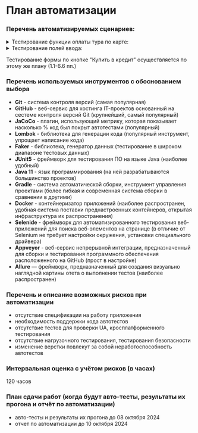 # План автоматизации

### Перечень автоматизируемых сценариев:

<details>
   <summary>Тестирование функции оплаты тура по карте:</summary>

#### 1.1. Оплата тура по карте (кнопка "Купить"), карта со статусом "APPROVED"
1. в поле "Номер карты" ввести "4444 4444 4444 4441"
2. в остальные поля ввода ввести валидные данные
3. нажать кнопку "Продолжить"

**Ожидаемый результат:** заявка отправляется, появляется сообщение "Успешно. Операция одобрена Банком"

#### 1.2. Оплата тура по карте (кнопка "Купить"), карта со статусом "DECLINED"
1. в поле "Номер карты" ввести "4444 4444 4444 4442"
2. в остальные поля ввода ввести валидные данные
3. нажать кнопку "Продолжить"

**Ожидаемый результат:** заявка отправляется, появляется сообщение "Ошибка! Банк отказал в проведении операции."

#### 1.3. Оплата тура по карте (кнопка "Купить"), валидный номер карты, граничные значения полей ввода "Месяц", "Год"

1. в поле "Номер карты" ввести сгенерированное 16-значное число
2. в поля ввода "Месяц" и "Год" ввести сегодняшние месяц и год
3. в остальные поля ввода ввести валидные данные
4. нажать кнопку "Продолжить"

**Ожидаемый результат:** заявка отправляется, появляется сообщение "Ошибка! Банк отказал в проведении операции."

</details>

<details>
   <summary>Тестирование полей ввода:</summary>
<details>
   <summary>поле "Номер карты"</summary>

#### 2.1. Оплата тура по карте (кнопка "Купить"), короткий номер карты
1. в поле "Номер карты" ввести сгенерированное 15-значное число
2. в остальные поля ввода ввести валидные данные
3. нажать кнопку "Продолжить"

**Ожидаемый результат:** заявка не отправляется, под полем ввода номера карты появляется сообщение "Неверный формат"

#### 2.2. Оплата тура по карте (кнопка "Купить"), пустой ввод номера карты
1. не вводить данные в поле "Номер карты"
2. в остальные поля ввода ввести валидные данные
3. нажать кнопку "Продолжить"

**Ожидаемый результат:** заявка не отправляется, под полем ввода номера карты появляется сообщение "Неверный формат"

#### 2.3. Оплата тура по карте (кнопка "Купить"), длинный номер карты
1. в поле "Номер карты" ввести сгенерированное 17-значное число
2. в остальные поля ввода ввести валидные данные
3. нажать кнопку "Продолжить"

**Ожидаемый результат:** поле ввода не дает ввести больше 16 цифр, последние введенные цифры отсекаются, заявка
отправляется, появляется сообщение "Ошибка! Банк отказал в проведении операции."

#### 2.4. Оплата тура по карте (кнопка "Купить"), номер карты, состоящий из нулей
1. в поле "Номер карты" ввести "0000 0000 0000 0000"
2. в остальные поля ввода ввести валидные данные
3. нажать кнопку "Продолжить"

**Ожидаемый результат:** заявка не отправляется, под полем ввода номера карты появляется сообщение "Неверный формат"

#### 2.5. Оплата тура по карте (кнопка "Купить"), не валидный номер карты

1. в поле "Номер карты" ввести "*-/2465fb,4&‘+"
2. в остальные поля ввода ввести валидные данные
3. нажать кнопку "Продолжить"

**Ожидаемый результат:** поле ввода не дает ввести другие символы, отличные от цифр, заявка не отправляется, под полем ввода номера карты появляется сообщение "Неверный формат"
</details>

<details>
   <summary>поле "Месяц"</summary>

#### 3.1. Оплата тура по карте (кнопка "Купить"), короткий номер месяца

1. в поле "Месяц" ввести сгенерированные число от 1 до 9
2. в остальные поля ввода ввести валидные данные
3. нажать кнопку "Продолжить"

**Ожидаемый результат:** заявка не отправляется, под полем ввода месяца появляется сообщение "Неверный формат"

#### 3.2. Оплата тура по карте (кнопка "Купить"), пустой ввод номера месяца

1. не вводить данные в поле "Месяц"
2. в остальные поля ввода ввести валидные данные
3. нажать кнопку "Продолжить"

**Ожидаемый результат:** заявка не отправляется, под полем ввода месяца появляется сообщение "Неверный формат"

#### 3.3. Оплата тура по карте (кнопка "Купить"), номер месяца, состоящий из нулей

1. в поле "Месяц" ввести "00"
2. в остальные поля ввода ввести валидные данные
3. нажать кнопку "Продолжить"

**Ожидаемый результат:** заявка не отправляется, под полем ввода месяца появляется сообщение "Ошибка! Банк отказал в проведении операции."

#### 3.4. Оплата тура по карте (кнопка "Купить"), несуществующий номер месяца

1. в поле "Месяц" ввести "13"
2. в остальные поля ввода ввести валидные данные
3. нажать кнопку "Продолжить"

**Ожидаемый результат:** заявка не отправляется, под полем ввода месяца появляется сообщение "Неверно указан срок действия карты"

#### 3.5. Оплата тура по карте (кнопка "Купить"), не валидный номер месяца

1. в поле "Месяц" ввести "*8"
2. в остальные поля ввода ввести валидные данные
3. нажать кнопку "Продолжить"

**Ожидаемый результат:** поле ввода не дает ввести другие символы, отличные от цифр, заявка не отправляется, под полем ввода месяца появляется сообщение "Неверный формат"

#### 3.6. Оплата тура по карте (кнопка "Купить"), длинный номер месяца

1. в поле "Месяц" ввести "011"
2. в остальные поля ввода ввести валидные данные
3. нажать кнопку "Продолжить"

**Ожидаемый результат:** поле ввода не дает ввести больше 2 цифр, последние введенные цифры отсекаются, заявка отправляется, появляется сообщение "Ошибка! Банк отказал в проведении операции."

</details>

<details>
   <summary>поле "Год"</summary>

#### 4.1. Оплата тура по карте (кнопка "Купить"), короткий номер года

1. в поле "Год" ввести сгенерированные число от 1 до 9
2. в остальные поля ввода ввести валидные данные
3. нажать кнопку "Продолжить"

**Ожидаемый результат:** заявка не отправляется, под полем ввода года появляется сообщение "Неверный формат"

#### 4.2. Оплата тура по карте (кнопка "Купить"), пустой ввод номера года

1. не вводить данные в поле "Год"
2. в остальные поля ввода ввести валидные данные
3. нажать кнопку "Продолжить"

**Ожидаемый результат:** заявка не отправляется, под полем ввода года появляется сообщение "Неверный формат"

#### 4.3. Оплата тура по карте (кнопка "Купить"), номер года, состоящий из нулей

1. в поле "Год" ввести "00"
2. в остальные поля ввода ввести валидные данные
3. нажать кнопку "Продолжить"

**Ожидаемый результат:** заявка не отправляется, под полем ввода года появляется сообщение "Неверный формат"

#### 4.4. Оплата тура по карте (кнопка "Купить"), предыдущий год

1. в поле "Год" ввести "23"
2. в остальные поля ввода ввести валидные данные
3. нажать кнопку "Продолжить"

**Ожидаемый результат:** заявка не отправляется, под полем ввода года появляется сообщение "Истёк срок действия карты"

#### 4.5. Оплата тура по карте (кнопка "Купить"), не валидный номер года

1. в поле "Год" ввести "-}"
2. в остальные поля ввода ввести валидные данные
3. нажать кнопку "Продолжить"

**Ожидаемый результат:** поле ввода не дает ввести другие символы, отличные от цифр, заявка не отправляется, под полем ввода года появляется сообщение "Неверный формат"

#### 4.6. Оплата тура по карте (кнопка "Купить"), полный номер года

1. в поле "Год" ввести "2025"
2. в остальные поля ввода ввести валидные данные
3. нажать кнопку "Продолжить"

**Ожидаемый результат:** поле ввода не дает ввести больше 2 цифр, последние введенные цифры отсекаются, заявка не отправляется, под полем ввода года появляется сообщение "Истек срок действия карты"

</details>

<details>
   <summary>поле "Владелец"</summary>

#### 5.1. Оплата тура по карте (кнопка "Купить"), фамилия и имя латинскими буквами

1. в поле "Владелец" ввести сгенерированную фамилию и имя латинскими буквами
2. в остальные поля ввода ввести валидные данные
3. нажать кнопку "Продолжить"

**Ожидаемый результат:** заявка не отправляется, под полем ввода владельца появляется сообщение "Ошибка! Банк отказал в проведении операции."

#### 5.2. Оплата тура по карте (кнопка "Купить"), фамилия и имя кириллицей

1. в поле "Владелец" ввести сгенерированную фамилию на кириллице
2. в остальные поля ввода ввести валидные данные
3. нажать кнопку "Продолжить"

**Ожидаемый результат:** заявка не отправляется, под полем ввода владельца появляется сообщение "Ошибка! Банк отказал в проведении операции."

#### 5.3. Оплата тура по карте (кнопка "Купить"), пустой ввод поля "Владелец"

1. не вводить данные в поле "Владелец"
2. в остальные поля ввода ввести валидные данные
3. нажать кнопку "Продолжить"

**Ожидаемый результат:** заявка не отправляется, под полем ввода владельца появляется сообщение "Поле обязательно для заполнения"

#### 5.4. Оплата тура по карте (кнопка "Купить"), невалидное значение поля "Владелец"

1. в поле "Владелец" ввести "/*lm)"
2. в остальные поля ввода ввести валидные данные
3. нажать кнопку "Продолжить"

**Ожидаемый результат:** заявка не отправляется, под полем ввода владельца появляется сообщение "Ошибка! Банк отказал в проведении операции."

</details>

<details>
   <summary>поле "CVC/CVV"</summary>

#### 6.1. Оплата тура по карте (кнопка "Купить"), одна цифра номера CVC/CVV

1. в поле "CVC/CVV" ввести сгенерированное число от 1 до 9
2. в остальные поля ввода ввести валидные данные
3. нажать кнопку "Продолжить"

**Ожидаемый результат:** заявка не отправляется, под полем ввода CVC/CVV появляется сообщение "Неверный формат"

#### 6.2. Оплата тура по карте (кнопка "Купить"), две цифры номера CVC/CVV

1. в поле "CVC/CVV" ввести сгенерированное число от 10 до 99
2. в остальные поля ввода ввести валидные данные
3. нажать кнопку "Продолжить"

**Ожидаемый результат:** заявка не отправляется, под полем ввода CVC/CVV появляется сообщение "Неверный формат"

#### 6.3. Оплата тура по карте (кнопка "Купить"), пустой ввод номера CVC/CVV

1. не вводить данные в поле "CVC/CVV"
2. в остальные поля ввода ввести валидные данные
3. нажать кнопку "Продолжить"

**Ожидаемый результат:** заявка не отправляется, под полем ввода CVC/CVV появляется сообщение "Неверный формат"

#### 6.4. Оплата тура по карте (кнопка "Купить"), номер CVC/CVV, состоящий из нулей

1. в поле "CVC/CVV" ввести "000"
2. в остальные поля ввода ввести валидные данные
3. нажать кнопку "Продолжить"

**Ожидаемый результат:** заявка не отправляется, под полем ввода CVC/CVV появляется сообщение "Неверный формат"

#### 6.5. Оплата тура по карте (кнопка "Купить"), не валидный номер CVC/CVV

1. в поле "CVC/CVV" ввести "/*J_"
2. в остальные поля ввода ввести валидные данные
3. нажать кнопку "Продолжить"

**Ожидаемый результат:** поле ввода не дает ввести другие символы, отличные от цифр, заявка не отправляется, под полем ввода
CVC/CVV появляется сообщение "Неверный формат"

#### 6.6. Оплата тура по карте (кнопка "Купить"), длинный номер CVC/CVV

1. в поле "CVC/CVV" ввести "5149"
2. в остальные поля ввода ввести валидные данные
3. нажать кнопку "Продолжить"

**Ожидаемый результат:** поле ввода не дает ввести больше 3 цифр, последние введенные цифры отсекаются, заявка отправляется,
появляется сообщение "Ошибка! Банк отказал в проведении операции"

</details>
</details>

Тестирование формы по кнопке "Купить в кредит" осуществляется по этому же плану (1.1-6.6 пп.)

### Перечень используемых инструментов с обоснованием выбора

- **Git** - система контроля версий (самая популярная)
- **GitHub** - веб-сервис для хостинга IT-проектов основанный на сестеме контроля версий Git (крупнейший, самый популярный)
- **JaCoCo** - плагин, использующий метрику, которая показывает насколько % код был покрыт автотестами (популярный)
- **Lombok** - библиотека для генерации кода (популярный инструмент, упрощает написание кода)
- **Faker** - библиотека, генератор данных (тестирование в широком диапазоне тестовых данных)
- **JUnit5** - фреймворк для тестирования ПО на языке Java (наиболее удобный)
- **Java 11** - язык программирования (на ней разрабатываются большинство проектов)
- **Gradle** - система автоматической сборки, инструмент управления проектами (более гибкая и современная система сборки в сравнении в другими)
- **Docker** - контейнеризатор приложений (наиболее распространен, удобная система поставки преднастроенных контейнеров, открытая инфраструктура их распространения)
- **Selenide** - фреймворк для автоматизированного тестирования веб-приложений для поиска веб-элементов на странице (в отличие от Selenium не требует настройки окружения, установки специального драйвера)
- **Appveyor** - веб-сервис непрерывной интеграции, предназначенный для сборки и тестирования программного обеспечения расположенного на GitHub (прост в настройке)
- **Allure** — фреймворк, предназначенный для создания визуально наглядной картины отета о выполнении тестов (наиболее распространен)

### Перечень и описание возможных рисков при автоматизации

- отсутствие спецификации на работу приложения
- необходимость поддержки кода автотестов
- отсутствие тестов для проверки UA, кросплатформенного тестирования
- отсутствие нагрузочного тестирования, тестирования безопасности
- изменение верстки повлекут за собой неработоспособность автотестов

### Интервальная оценка с учётом рисков (в часах)

120 часов

### План сдачи работ (когда будут авто-тесты, результаты их прогона и отчёт по автоматизации)

- авто-тесты и результаты их прогона до 08 октября 2024
- отчет по автоматизации до 10 октября 2024
